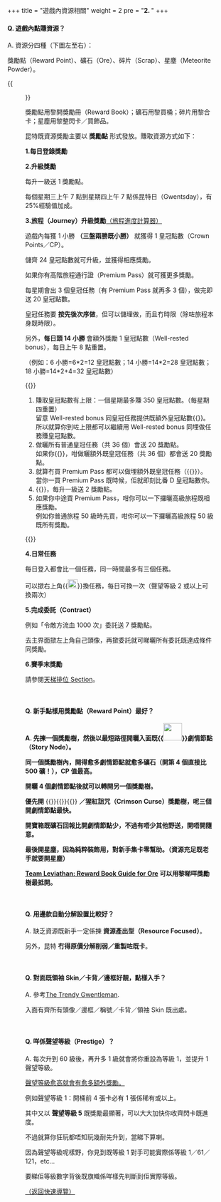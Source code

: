 +++
title = "遊戲內資源相關"
weight = 2
pre = "<b>2. </b>"
+++

#### Q. 遊戲內點賺資源？

A. 資源分四種（下圖左至右）：

獎勵點（Reward Point）、礦石（Ore）、碎片（Scrap）、星塵（Meteorite Powder）。

{{<figure src="/images/resources.png">}}

獎勵點用黎開獎勵冊（Reward Book）；礦石用黎買桶；碎片用黎合卡；星塵用黎整閃卡／買飾品。

昆特既資源獎勵主要以 **獎勵點** 形式發放。賺取資源方式如下：

**1.每日登錄獎勵**

**2.升級獎勵**

每升一級送 1 獎勵點。

每個星期三上午 7 點到星期四上午 7 點係昆特日（Gwentsday），有 25%經驗值加成。

**3.旅程（Journey）升級獎勵**[（旅程進度計算器）](https://trendygwentleman.com/journey/)

遊戲內每獲 1 小勝 **（三盤兩勝既小勝）** 就獲得 1 皇冠點數（Crown Points／CP）。

儲齊 24 皇冠點數就可升級，並獲得相應獎勵。

如果你有高階旅程通行證（Premium Pass）就可獲更多獎勵。

每星期會出 3 個皇冠任務（有 Premium Pass 就再多 3 個），做完即送 20 皇冠點數。

皇冠任務要 **按先後次序做**，但可以儲埋做，而且冇時限（除咗旅程本身既時限）。

另外，**每日頭 14 小勝** 會額外獎勵 1 皇冠點數（Well-rested bonus），每日上午 8 點重置。

（例如：6 小勝=6\*2=12 皇冠點數；14 小勝=14\*2=28 皇冠點數；18 小勝=14\*2+4=32 皇冠點數）

{{<expand2 title="（更多資訊）">}}

1. 賺取皇冠點數有上限：一個星期最多賺 350 皇冠點數。（每星期四重置）
   <br/>
   留意 Well-rested bonus 同皇冠任務提供既額外皇冠點數{{<class name="bold" text="唔計入呢個上限">}}。
   <br/>
   所以就算你到咗上限都可以繼續用 Well-rested bonus 同埋做任務賺皇冠點數。
   <br/>
2. 做曬所有普通皇冠任務（共 36 個）會送 20 獎勵點。
   <br/>
   如果你{{<class name="bold" text="買咗 Premium Pass">}}，咁做曬額外既皇冠任務（共 36 個）都會送 20 獎勵點。
   <br/>
3. 就算冇買 Premium Pass 都可以做埋額外既皇冠任務（{{<class name="bold" text="但冇皇冠點數獎勵">}}）。
   <br/>
   當你一買 Premium Pass 既時候，佢就即刻比番 D 皇冠點數你。
   <br/>
4. {{<class name="bold" text="100 級後可以繼續升級">}}，每升一級送 2 獎勵點。
   <br/>
5. 如果你中途買 Premium Pass，咁你可以一下攞曬高級旅程既相應獎勵。
   <br/>
   例如你普通旅程 50 級時先買，咁你可以一下攞曬高級旅程 50 級既所有獎勵。

{{</expand2>}}

**4.日常任務**

每日登入都會比一個任務，同一時間最多有三個任務。

可以撳右上角{{<img width=21.67px height=20.00px src="images/reload.png">}}換任務，每日可換一次（聲望等級 2 或以上可換兩次）

**5.完成委託（Contract）**

例如「令敵方流血 1000 次」委託送 7 獎勵點。

去主界面撳左上角自己頭像，再撳委託就可睇曬所有委託既達成條件同獎勵。

**6.賽季末獎勵**

請參閱[天梯排位 Section](../ladderranking/#一個賽季結束後所有-打過至少一場-rank-既玩家都會獲得獎勵點)。

&nbsp;

#### Q. 新手點樣用獎勵點（Reward Point）最好？

**A. 先揀一個獎勵樹，然後以最短路徑開曬入面既{{<img width=41.54px height=38.50px src="images/scroll.png">}}劇情節點（Story Node）。**

**同一個獎勵樹內，開得愈多劇情節點就愈多礦石（開第 4 個直接比 500 礦！），CP 值最高。**

**開曬 4 個劇情節點後就可以轉開另一個獎勵樹。**

**優先開** {{<class name="ST" text="松鼠黨">}}{{<class name="bold" text="／">}}{{<class name="SK" text="史凱利格">}} **／猩紅詛咒（Crimson Curse）獎勵樹，呢三個開劇情節點最快。**

**開寶箱既礦石回報比開劇情節點少，不過有唔少其他野送，開唔開隨意。**

**最後開星塵，因為純粹裝飾用，對新手集卡零幫助。（資源充足既老手就要開星塵）**

**[Team Leviathan: Reward Book Guide for Ore](https://docs.google.com/spreadsheets/d/15O7TL1NPNliouDGCu-IK7Kw7OkFZ9VLxzI4wfJd5u1g/edit?usp=sharing) 可以用黎睇咩獎勵樹最抵開。**

&nbsp;

#### Q. 用邊款自動分解設置比較好？

A. 缺乏資源既新手一定係揀 **資源產出型（Resource Focused）**。

另外，昆特 **冇得原價分解削弱／重製咗既卡**。

&nbsp;

#### Q. 對面既領袖 Skin／卡背／邊框好靚，點樣入手？

A. 參考[The Trendy Gwentleman](https://trendygwentleman.com/cosmetics/).

入面有齊所有頭像／邊框／稱號／卡背／領袖 Skin 既出處。

&nbsp;

#### Q. 咩係聲望等級（Prestige）？

A. 每次升到 60 級後，再升多 1 級就會將你重設為等級 1，並提升 1 聲望等級。

[聲望等級愈高就會有愈多額外獎勵。](https://www.reddit.com/r/gwent/wiki/prestige)

例如聲望等級 1：開桶前 4 張卡必有 1 張係稀有或以上。

其中又以 **聲望等級 5** 既獎勵最顯著，可以大大加快你收齊閃卡既進度。

不過就算你狂玩都唔知玩幾耐先升到，當睇下算喇。

因為聲望等級呢樣野，你見到既等級 1 對手可能實際係等級 1／61／121，etc...

要睇佢等級數字背後既旗幟係咩樣先判斷到佢實際等級。

[（返回快速導覽）](../#quicknav)
